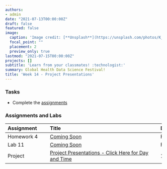 ```yaml
---
authors:
- admin
date: "2021-07-13T00:00:00Z"
draft: false
featured: false
image:
  caption: 'Image credit: [**Unsplash**](https://unsplash.com/photos/K_VeavYEfdA)'
  focal_point: ""
  placement: 2
  preview_only: true
lastmod: "2021-07-15T00:00:00Z"
projects: []
subtitle: 'Learn from your classmates! :technologist:'
summary: Global Health Data Science Festival!
title: 'Week 14 - Project Presentations'
---
```


### Tasks

- Complete the [assignments](/post/14-week/#assignments-and-labs)

### Assignments and Labs

| <div style="width:120px;text-align:left">Assignment</div> | <div style="width:340px;text-align:left">Title</div> | <div style="width:200px;text-align:left">Due</div> |
|:---|:---|:---|
| Homework 4 | [Coming Soon](https://sta-198-glhlth-298-fall-2022.github.io/website/slides/week-02/coming-soon.html)  | Fri., 12/2 |
| Lab 11 | [Coming Soon](https://sta-198-glhlth-298-fall-2022.github.io/website/slides/week-02/coming-soon.html)  | Fri., 12/2 |
| Project | [Project Presentations - Click Here for Day and Time](https://sta-198-glhlth-298-fall-2022.github.io/website/slides/week-02/coming-soon.html)  | 11/28, 11/30, and 12/5 |




